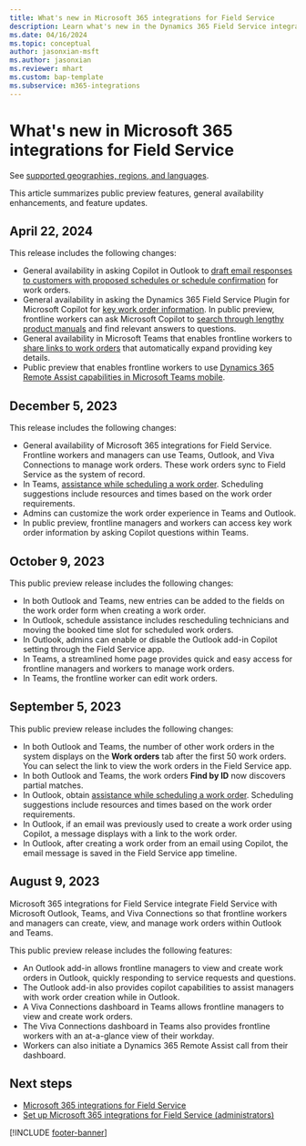 ```yaml
---
title: What's new in Microsoft 365 integrations for Field Service
description: Learn what's new in the Dynamics 365 Field Service integrations with Microsoft Outlook, Teams, and Viva Connections.
ms.date: 04/16/2024
ms.topic: conceptual
author: jasonxian-msft
ms.author: jasonxian
ms.reviewer: mhart
ms.custom: bap-template
ms.subservice: m365-integrations
---
```


# What's new in Microsoft 365 integrations for Field Service

See [supported geographies, regions, and languages](flw-overview.md#supported-geographies-regions-and-languages).

This article summarizes public preview features, general availability enhancements, and feature updates.

## April 22, 2024

This release includes the following changes:

- General availability in asking Copilot in Outlook to [draft email responses to customers with proposed schedules or schedule confirmation](flw-outlook.md#draft-an-email-response-with-copilot) for work orders.
- General availability in asking the Dynamics 365 Field Service Plugin for Microsoft Copilot for [key work order information](flw-m365-chat.md). In public preview, frontline workers can ask Microsoft Copilot to [search through lengthy product manuals](flw-m365-chat.md#ask-for-instructions-for-a-work-order-preview) and find relevant answers to questions.
- General availability in Microsoft Teams that enables frontline workers to [share links to work orders](flw-teams-worker.md#share-work-order-information) that automatically expand providing key details.
- Public preview that enables frontline workers to use [Dynamics 365 Remote Assist capabilities in Microsoft Teams mobile](annotate-teams-mobile.md).

## December 5, 2023

This release includes the following changes:

- General availability of Microsoft 365 integrations for Field Service. Frontline workers and managers can use Teams, Outlook, and Viva Connections to manage work orders. These work orders sync to Field Service as the system of record.
- In Teams, [assistance while scheduling a work order](flw-teams-manager.md#schedule-or-reschedule-a-work-order). Scheduling suggestions include resources and times based on the work order requirements.
- Admins can customize the work order experience in Teams and Outlook.
- In public preview, frontline managers and workers can access key work order information by asking Copilot questions within Teams.

## October 9, 2023

This public preview release includes the following changes:

- In both Outlook and Teams, new entries can be added to the fields on the work order form when creating a work order.
- In Outlook, schedule assistance includes rescheduling technicians and moving the booked time slot for scheduled work orders.
- In Outlook, admins can enable or disable the Outlook add-in Copilot setting through the Field Service app.
- In Teams, a streamlined home page provides quick and easy access for frontline managers and workers to manage work orders.
- In Teams, the frontline worker can edit work orders.

## September 5, 2023

This public preview release includes the following changes:

- In both Outlook and Teams, the number of other work orders in the system displays on the **Work orders** tab after the first 50 work orders. You can select the link to view the work orders in the Field Service app.
- In both Outlook and Teams, the work orders **Find by ID** now discovers partial matches.
- In Outlook, obtain [assistance while scheduling a work order](flw-outlook.md#schedule-or-reschedule-a-work-order). Scheduling suggestions include resources and times based on the work order requirements.
- In Outlook, if an email was previously used to create a work order using Copilot, a message displays with a link to the work order.
- In Outlook, after creating a work order from an email using Copilot, the email message is saved in the Field Service app timeline.

## August 9, 2023

Microsoft 365 integrations for Field Service integrate Field Service with Microsoft Outlook, Teams, and Viva Connections so that frontline workers and managers can create, view, and manage work orders within Outlook and Teams.

This public preview release includes the following features:

- An Outlook add-in allows frontline managers to view and create work orders in Outlook, quickly responding to service requests and questions.
- The Outlook add-in also provides copilot capabilities to assist managers with work order creation while in Outlook.
- A Viva Connections dashboard in Teams allows frontline managers to view and create work orders.
- The Viva Connections dashboard in Teams also provides frontline workers with an at-a-glance view of their workday.
- Workers can also initiate a Dynamics 365 Remote Assist call from their dashboard.

## Next steps

- [Microsoft 365 integrations for Field Service](flw-overview.md)
- [Set up Microsoft 365 integrations for Field Service (administrators) ](flw-admin.md)

[!INCLUDE [footer-banner](../includes/footer-banner.md)]
